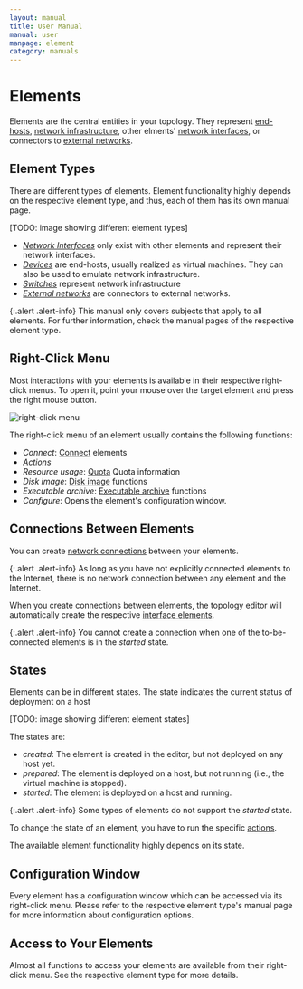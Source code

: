 ```yaml
---
layout: manual
title: User Manual
manual: user
manpage: element
category: manuals
---
```


# Elements

Elements are the central entities in your topology. They represent [end-hosts](device), [network infrastructure](switch), other elments' [network interfaces](interface), or connectors to [external networks](external_network).

## Element Types

There are different types of elements. Element functionality highly depends on the respective element type, and thus, each of them has its own manual page.

[TODO: image showing different element types]


* [*Network Interfaces*](interface) only exist with other elements and represent their network interfaces.
* [*Devices*](device) are end-hosts, usually realized as virtual machines. They can also be used to emulate network infrastructure.
* [*Switches*](switch) represent network infrastructure
* [*External networks*](external_network) are connectors to external networks.

{:.alert .alert-info}
This manual only covers subjects that apply to all elements. For further information, check the manual pages of the respective element type.

## Right-Click Menu

Most interactions with your elements is available in their respective right-click menus. To open it, point your mouse over the target element and press the right mouse button.

![right-click menu](../img/element-rightclick.png)

The right-click menu of an element usually contains the following functions:

* *Connect*: [Connect](#connection) elements
* [*Actions*](action)
* *Resource usage*: [Quota](../account#quota) Quota information
* *Disk image*: [Disk image](device/image) functions
* *Executable archive*: [Executable archive](device/executable_archive) functions
* *Configure*: Opens the element's configuration window.

## <a name="connection"></a>Connections Between Elements

You can create [network connections](../connection) between your elements.

{:.alert .alert-info}
As long as you have not explicitly connected elements to the Internet, there is no network connection between any element and the Internet.

When you create connections between elements, the topology editor will automatically create the respective [interface elements](interface).

{:.alert .alert-info}
You cannot create a connection when one of the to-be-connected elements is in the _started_ state.

## <a name="state"></a>States

Elements can be in different states. The state indicates the current status of deployment on a host

[TODO: image showing different element states]

The states are:

* *created*: The element is created in the editor, but not deployed on any host yet.
* *prepared*: The element is deployed on a host, but not running (i.e., the virtual machine is stopped).
* *started*: The element is deployed on a host and running.

{:.alert .alert-info}
Some types of elements do not support the _started_ state.

To change the state of an element, you have to run the specific [actions](action).

The available element functionality highly depends on its state.


## Configuration Window

Every element has a configuration window which can be accessed via its right-click menu. Please refer to the respective element type's manual page for more information about configuration options.


## Access to Your Elements

Almost all functions to access your elements are available from their right-click menu. See the respective element type for more details.


